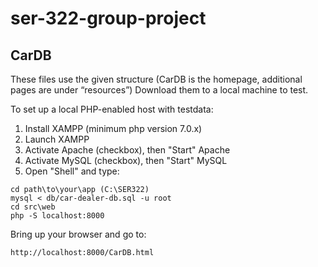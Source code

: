 # ser-322-group-project

## CarDB

These files use the given structure (CarDB is the homepage, additional pages are under “resources”) Download them to a local machine to test.

To set up a local PHP-enabled host with testdata:

1. Install XAMPP (minimum php version 7.0.x)
2. Launch XAMPP
3. Activate Apache (checkbox), then "Start" Apache
4. Activate MySQL (checkbox), then "Start" MySQL
3. Open "Shell" and type:
```ssh
cd path\to\your\app (C:\SER322)
mysql < db/car-dealer-db.sql -u root
cd src\web
php -S localhost:8000
```
Bring up your browser and go to:
```
http://localhost:8000/CarDB.html
```
